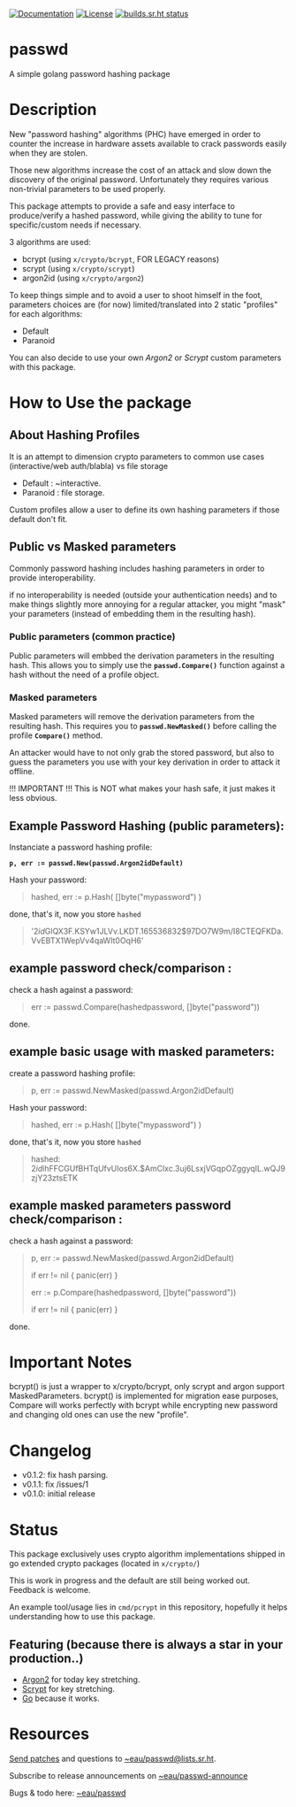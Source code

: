 [![Documentation](https://godoc.org/git.sr.ht/~eau/passwd?status.svg)](http://godoc.org/git.sr.ht/~eau/passwd)
[![License](https://img.shields.io/badge/License-BSD%203--Clause-blue.svg)](https://opensource.org/licenses/BSD-3-Clause)
[![builds.sr.ht status](https://builds.sr.ht/~eau/passwd.svg)](https://builds.sr.ht/~eau/passwd?)

# passwd
A simple golang password hashing package

# Description

New "password hashing" algorithms (PHC) have emerged in order to counter the increase in hardware assets
available to crack passwords easily when they are stolen.

Those new algorithms increase the cost of an attack and slow down the discovery of the original password.
Unfortunately they requires various non-trivial parameters to be used properly.

This package attempts to provide a safe and easy interface to produce/verify a hashed password,
while giving the ability to tune for specific/custom needs if necessary.

3 algorithms are used:

- bcrypt (using `x/crypto/bcrypt`, FOR LEGACY reasons)
- scrypt (using `x/crypto/scrypt`)
- argon2id (using `x/crypto/argon2`)

To keep things simple and to avoid a user to shoot himself in the foot, parameters choices are (for now) limited/translated into 2 static "profiles" for each algorithms:

- Default
- Paranoid

You can also decide to use your own *Argon2* or *Scrypt* custom parameters with this package.

# How to Use the package

## About Hashing Profiles
It is an attempt to dimension crypto parameters to common use cases (interactive/web auth/blabla) vs file storage

- Default  : ~interactive.
- Paranoid : file storage.

Custom profiles allow a user to define its own hashing parameters if those default don't fit.

## Public vs Masked parameters

Commonly password hashing includes hashing parameters in order to provide interoperability.

if no interoperability is needed (outside your authentication needs) and to make things slightly more annoying for a regular 
attacker, you might "mask" your parameters (instead of embedding them in the resulting hash).

### Public parameters (common practice)

Public parameters will embbed the derivation parameters in the resulting hash.
This allows you to simply use the **`passwd.Compare()`** function against a hash without
the need of a profile object.

### Masked parameters

Masked parameters will remove the derivation parameters from the resulting hash.
This requires you to **`passwd.NewMasked()`** before calling the profile **`Compare()`**
method.

An attacker would have to not only grab the stored password, but also to guess the parameters you use
with your key derivation in order to attack it offline.

!!! IMPORTANT !!!  This is NOT what makes your hash safe, it just makes it less obvious.


## Example Password Hashing (public parameters):

Instanciate a password hashing profile:

**`p, err := passwd.New(passwd.Argon2idDefault)`**


Hash your password:
>
>   hashed, err := p.Hash( []byte("mypassword") )
>

done, that's it, now you store `hashed`
>
>   '$2id$GlQX3F.KSYw1JLVv.LKDT.$1$65536$8$32$97DO7W9m/I8CTEQFKDa.VvEBTX1WepVv4qaWlt0OqH6'
>


## example password check/comparison :

check a hash against a password:
>
>   err := passwd.Compare(hashedpassword, []byte("password"))
>

done.


## example basic usage with masked parameters:

create a password hashing profile:
>
>   p, err := passwd.NewMasked(passwd.Argon2idDefault)
>

Hash your password:
>
>   hashed, err := p.Hash( []byte("mypassword") )
>

done, that's it, now you store `hashed`
>
>   hashed: $2id$ihFFCGUfBHTqUfvUIos6X.$AmClxc.3uj6LsxjVGqpOZggyqIL.wQJ9zjY23ztsETK
>


## example masked parameters password check/comparison :

check a hash against a password:
>
>   p, err := passwd.NewMasked(passwd.Argon2idDefault)
>
>   if err != nil {
>       panic(err)
>   }
>
>   err := p.Compare(hashedpassword, []byte("password"))
>
>   if err != nil {
>       panic(err)
>   }
>

done.

# Important Notes

bcrypt() is just a wrapper to x/crypto/bcrypt, only scrypt and argon support MaskedParameters.
bcrypt() is implemented for migration ease purposes, Compare will works perfectly with bcrypt 
while encrypting new password and changing old ones can use the new "profile".

# Changelog

* v0.1.2: fix hash parsing.
* v0.1.1: fix /issues/1
* v0.1.0: initial release

# Status

This package exclusively uses crypto algorithm implementations shipped in go extended crypto packages (located in ```x/crypto/```)

This is work in progress and the default are still being worked out.
Feedback is welcome.

An example tool/usage lies in ```cmd/pcrypt``` in this repository, hopefully it helps understanding how to use this package.

## Featuring (because there is always a star in your production..)

* [Argon2](https://en.wikipedia.org/wiki/Argon2) for today key stretching.
* [Scrypt](http://en.wikipedia.org/wiki/Scrypt) for key stretching.
* [Go](http://golang.org) because it works.


# Resources

[Send patches](https://git-send-email.io) and questions to
[~eau/passwd@lists.sr.ht](https://lists.sr.ht/~eau/passwd).

Subscribe to release announcements on
[~eau/passwd-announce](https://lists.sr.ht/~eau/passwd-announce)

Bugs & todo here: [~eau/passwd](https://todo.sr.ht/~eau/passwd)
